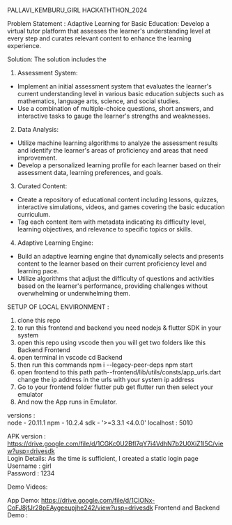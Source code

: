    PALLAVI_KEMBURU_GIRL HACKATHTHON_2024


  Problem Statement :
     Adaptive Learning for Basic Education: Develop a virtual tutor platform that assesses the learner's understanding level at every step and curates relevant content to enhance the learning experience.

  Solution: The solution includes the 
     
  1. Assessment System:
   - Implement an initial assessment system that evaluates the learner's current understanding level in various basic education subjects such as mathematics, language arts, science, and social studies.
   - Use a combination of multiple-choice questions, short answers, and interactive tasks to gauge the learner's strengths and weaknesses.

  2. Data Analysis:
   - Utilize machine learning algorithms to analyze the assessment results and identify the learner's areas of proficiency and areas that need improvement.
   - Develop a personalized learning profile for each learner based on their assessment data, learning preferences, and goals.

  3. Curated Content:
   - Create a repository of educational content including lessons, quizzes, interactive simulations, videos, and games covering the basic education curriculum.
   - Tag each content item with metadata indicating its difficulty level, learning objectives, and relevance to specific topics or skills.

  4. Adaptive Learning Engine:
   - Build an adaptive learning engine that dynamically selects and presents content to the learner based on their current proficiency level and learning pace.
   - Utilize algorithms that adjust the difficulty of questions and activities based on the learner's performance, providing challenges without overwhelming or underwhelming them.


  SETUP OF LOCAL ENVIRONMENT :

  1. clone this repo
  2. to run this frontend and backend you need nodejs & flutter SDK in your system
  3. open this repo using vscode then you will get two folders
  	like this 
  		Backend
  		Frontend
  4. open terminal in vscode 
  	 cd Backend
  5. then run this commands
     npm i --legacy-peer-deps
  	 npm start
  6. open frontend to this path
  	 path--frontend/lib/utils/consts/app_urls.dart
  	 change the ip address in the urls with your system ip address
  7. Go to your frontend folder
  	 flutter pub get
  	 flutter run
  	 then select your emulator
  8. And now the App runs in Emulator.
 
  versions :  
    node - 20.11.1
    npm  - 10.2.4
    sdk - '>=3.3.1 <4.0.0'
  localhost : 5010
  

  APK version :   https://drive.google.com/file/d/1CGKc0U2BfI7qY7i4VdhN7b2U0XiZ1I5C/view?usp=drivesdk   
  Login Details: As the time is sufficient, I created a static login page
   Username : girl  
   Password : 1234  


  Demo Videos:  

   App Demo: https://drive.google.com/file/d/1ClONx-CoFJ8jfJr28pEAygeeupjhe242/view?usp=drivesdk
   Frontend and Backend Demo :  

  

    
